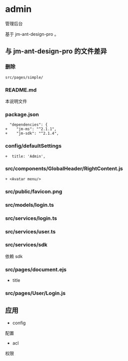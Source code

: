 # admin

管理后台

基于 jm-ant-design-pro 。

## 与 jm-ant-design-pro 的文件差异

### 删除

```
src/pages/simple/

```

### README.md

本说明文件

### package.json

```
  "dependencies": {
+    "jm-ms": "^2.1.1",
+    "jm-sdk": "^2.1.4",

```

### config/defaultSettings

```
+  title: 'Admin',
```

### src/components/GlobalHeader/RightContent.js

```
+ <Avatar menu/>
```

### src/public/favicon.png

### src/models/login.ts

### src/services/login.ts

### src/services/user.ts

### src/services/sdk

依赖 sdk

### src/pages/document.ejs

- title

### src/pages/User/Login.js

## 应用

- config

配置

- acl

权限
